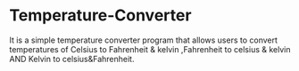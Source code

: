 # Temperature-Converter
It  is a simple temperature converter program that allows users to convert temperatures of Celsius to Fahrenheit &amp; kelvin ,Fahrenheit to celsius &amp; kelvin AND Kelvin to celsius&amp;Fahrenheit.
